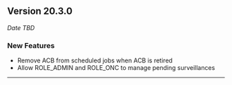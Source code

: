 
## Version 20.3.0
_Date TBD_

### New Features
* Remove ACB from scheduled jobs when ACB is retired
* Allow ROLE_ADMIN and ROLE_ONC to manage pending surveillances

---
